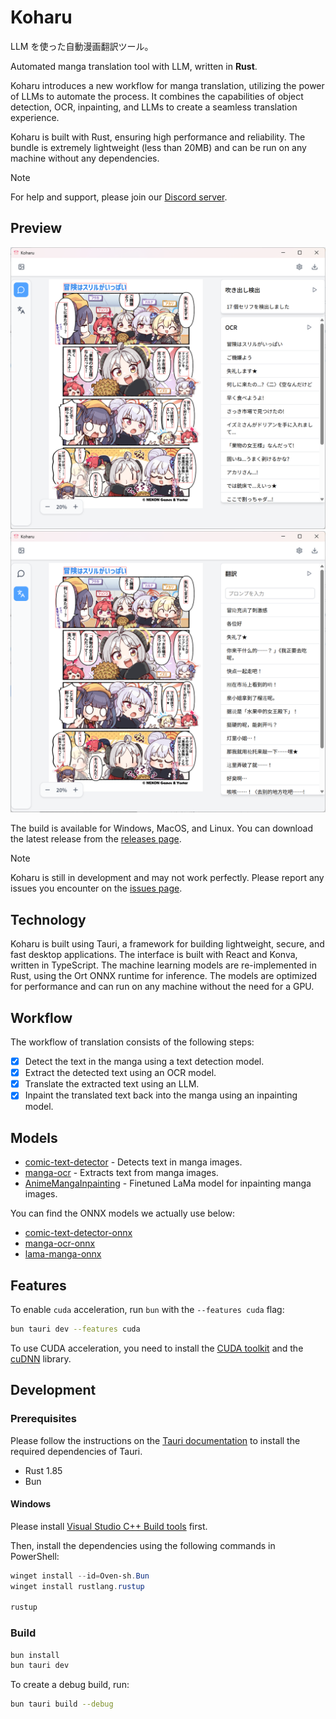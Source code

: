 # Koharu

LLM を使った自動漫画翻訳ツール。

Automated manga translation tool with LLM, written in **Rust**.

Koharu introduces a new workflow for manga translation, utilizing the power of LLMs to automate the process. It combines the capabilities of object detection, OCR, inpainting, and LLMs to create a seamless translation experience.

Koharu is built with Rust, ensuring high performance and reliability. The bundle is extremely lightweight (less than 20MB) and can be run on any machine without any dependencies.

> [!NOTE]
> For help and support, please join our [Discord server](https://discord.gg/mHvHkxGnUY).

## Preview

![detection](./docs/images/koharu-demo-1.png)
![translation](./docs/images/koharu-demo-2.png)

The build is available for Windows, MacOS, and Linux. You can download the latest release from the [releases page](https://github.com/mayocream/koharu/releases/latest).

> [!NOTE]
> Koharu is still in development and may not work perfectly. Please report any issues you encounter on the [issues page](https://github.com/mayocream/koharu/issues).

## Technology

Koharu is built using Tauri, a framework for building lightweight, secure, and fast desktop applications. The interface is built with React and Konva, written in TypeScript. The machine learning models are re-implemented in Rust, using the Ort ONNX runtime for inference. The models are optimized for performance and can run on any machine without the need for a GPU.

## Workflow

The workflow of translation consists of the following steps:

- [x] Detect the text in the manga using a text detection model.
- [x] Extract the detected text using an OCR model.
- [x] Translate the extracted text using an LLM.
- [x] Inpaint the translated text back into the manga using an inpainting model.

## Models

- [comic-text-detector](https://github.com/dmMaze/comic-text-detector) - Detects text in manga images.
- [manga-ocr](https://github.com/kha-white/manga-ocr) - Extracts text from manga images.
- [AnimeMangaInpainting](https://huggingface.co/dreMaz/AnimeMangaInpainting) - Finetuned LaMa model for inpainting manga images.

You can find the ONNX models we actually use below:

- [comic-text-detector-onnx](https://huggingface.co/mayocream/comic-text-detector-onnx)
- [manga-ocr-onnx](https://huggingface.co/mayocream/manga-ocr-onnx)
- [lama-manga-onnx](https://huggingface.co/mayocream/lama-manga-onnx)

## Features

To enable `cuda` acceleration, run `bun` with the `--features cuda` flag:

```bash
bun tauri dev --features cuda
```

To use CUDA acceleration, you need to install the [CUDA toolkit](https://developer.nvidia.com/cuda-downloads) and the [cuDNN](https://developer.nvidia.com/cudnn-downloads) library.

## Development

### Prerequisites

Please follow the instructions on the [Tauri documentation](https://tauri.app/start/prerequisites/) to install the required dependencies of Tauri.

- Rust 1.85
- Bun

#### Windows

Please install [Visual Studio C++ Build tools](https://visualstudio.microsoft.com/visual-cpp-build-tools/) first.

Then, install the dependencies using the following commands in PowerShell:

```powershell
winget install --id=Oven-sh.Bun
winget install rustlang.rustup

rustup
```

### Build

```bash
bun install
bun tauri dev
```

To create a debug build, run:

```bash
bun tauri build --debug
```
